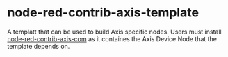 # node-red-contrib-axis-template

A templatt that can be used to build Axis specific nodes.  Users must install [node-red-contrib-axis-com](https://flows.nodered.org/node/node-red-contrib-axis-com) as it containes the Axis Device Node that the template depends on.
